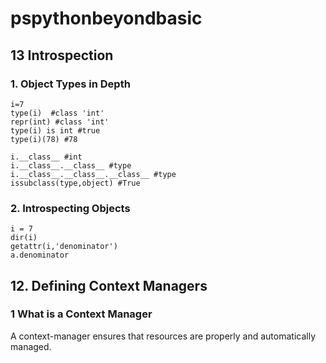 # pspythonbeyondbasic
## 13 Introspection

### 1. Object Types in Depth
```
i=7
type(i)  #class 'int'
repr(int) #class 'int'
type(i) is int #true
type(i)(78) #78
```

```
i.__class__ #int
i.__class__.__class__ #type
i.__class__.__class__.__class__ #type
issubclass(type,object) #True
```


### 2. Introspecting Objects
```
i = 7
dir(i)
getattr(i,'denominator')
a.denominator
```


## 12. Defining Context Managers
### 1 What is a Context Manager
A context-manager ensures that resources are properly and automatically managed.




